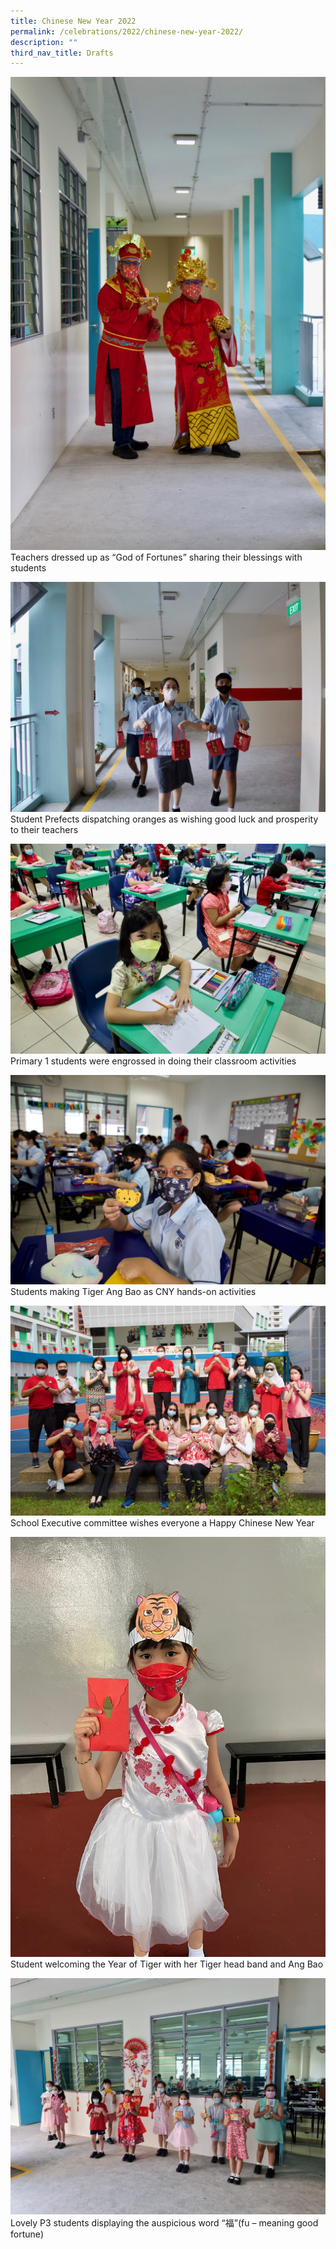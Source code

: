 ```yaml
---
title: Chinese New Year 2022
permalink: /celebrations/2022/chinese-new-year-2022/
description: ""
third_nav_title: Drafts
---
```

![Teachers dressed up as “God of Fortunes” sharing their blessings with students](/images/Celebrations/2022/CNY/cny2022-1.jpg)
Teachers dressed up as “God of Fortunes” sharing their blessings with students

![Student Prefects dispatching oranges as wishing good luck and prosperity to their teachers](/images/Celebrations/2022/CNY/cny2022-2.jpg)
Student Prefects dispatching oranges as wishing good luck and prosperity to their teachers

![Primary 1 students were engrossed in doing their classroom activities](/images/Celebrations/2022/CNY/cny2022-3.jpg)
Primary 1 students were engrossed in doing their classroom activities

![Students making Tiger Ang Bao as CNY hands-on activities](/images/Celebrations/2022/CNY/cny2022-4.jpg)
Students making Tiger Ang Bao as CNY hands-on activities

![School Executive committee wishes everyone a Happy Chinese New Year](/images/Celebrations/2022/CNY/cny2022-5.jpg)
School Executive committee wishes everyone a Happy Chinese New Year

![Student welcoming the Year of Tiger with her Tiger head band and Ang Bao](/images/Celebrations/2022/CNY/cny2022-6.jpeg)
Student welcoming the Year of Tiger with her Tiger head band and Ang Bao

![Lovely P3 students displaying the auspicious word “福”(fu – meaning good fortune)](/images/Celebrations/2022/CNY/cny2022-7.jpeg)
Lovely P3 students displaying the auspicious word “福”(fu – meaning good fortune)